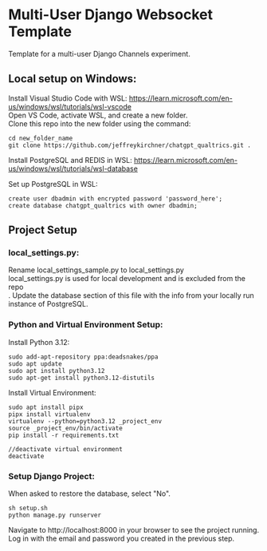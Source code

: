 # Multi-User Django Websocket Template
Template for a multi-user Django Channels experiment.

## Local setup on Windows:

Install Visual Studio Code with WSL: https://learn.microsoft.com/en-us/windows/wsl/tutorials/wsl-vscode<br>
Open VS Code, activate WSL, and create a new folder.<br>
Clone this repo into the new folder using the command:
	
```
cd new_folder_name
git clone https://github.com/jeffreykirchner/chatgpt_qualtrics.git .
```

Install PostgreSQL and REDIS in WSL: https://learn.microsoft.com/en-us/windows/wsl/tutorials/wsl-database<br>

Set up PostgreSQL in WSL:
```
create user dbadmin with encrypted password 'password_here';
create database chatgpt_qualtrics with owner dbadmin;
```

## Project Setup
### local_settings.py:
Rename local_settings_sample.py to local_settings.py<br>
local_settings.py is used for local development and is excluded from the repo<br>.
Update the database section of this file with the info from your locally run instance of PostgreSQL.

### Python and Virtual Environment Setup:
Install Python 3.12:
```
sudo add-apt-repository ppa:deadsnakes/ppa
sudo apt update 
sudo apt install python3.12
sudo apt-get install python3.12-distutils
```

Install Virtual Environment:
```
sudo apt install pipx
pipx install virtualenv
virtualenv --python=python3.12 _project_env
source _project_env/bin/activate
pip install -r requirements.txt

//deactivate virtual environment
deactivate
```

### Setup Django Project:
When asked to restore the database, select "No".
```
sh setup.sh
python manage.py runserver
```

Navigate to http://localhost:8000 in your browser to see the project running.<br>
Log in with the email and password you created in the previous step.






